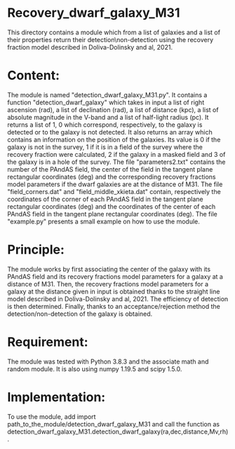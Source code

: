 # Recovery_dwarf_galaxy_M31

This directory contains a module which from a list of galaxies and a list of their properties return their detection\non-detection using the recovery fraction model described in Doliva-Dolinsky and al, 2021.

# Content: 
The module is named "detection_dwarf_galaxy_M31.py". It contains a function "detection_dwarf_galaxy" which takes in input a list of right ascension (rad), a list of declination (rad), a list of distance (kpc), a list of absolute magnitude in the V-band and a list of half-light radius (pc). It returns a list of 1, 0 which correspond, respectively, to the galaxy is detected or to the galaxy is not detected. It also returns an array which contains an information on the position of the galaxies. Its value is 0 if the galaxy is not in the survey, 1 if it is in a field of the survey where the recovery fraction were calculated, 2 if the galaxy in a masked field and 3 of the galaxy is in a hole of the survey.
The file "parameters2.txt" contains the number of the PAndAS field, the center of the field in the tangent plane rectangular coordinates (deg) and the corresponding recovery fractions model parameters if the dwarf galaxies are at the distance of M31. 
The file "field_corners.dat" and "field_middle_xkieta.dat" contain, respectively the coordinates of the corner of each PAndAS field in the tangent plane rectangular coordinates (deg) and the coordinates of the center of each PAndAS field in the tangent plane rectangular coordinates (deg). 
The file "example.py" presents a small example on how to use the module. 

# Principle:
The module works by first associating the center of the galaxy with its PAndAS field and its recovery fractions model parameters for a galaxy at a distance of M31. Then, the recovery fractions model parameters for a galaxy at the distance given in input is obtained thanks to the straight line model described in Doliva-Dolinsky and al, 2021. The efficiency of detection is then determined. Finally, thanks to an acceptance/rejection method the detection/non-detection of the galaxy is obtained. 

# Requirement:
The module was tested with Python 3.8.3 and the associate math and random module. It is also using numpy 1.19.5 and scipy 1.5.0. 

# Implementation:
To use the module, add import path_to_the_module/detection_dwarf_galaxy_M31 and call the function as detection_dwarf_galaxy_M31.detection_dwarf_galaxy(ra,dec,distance,Mv,rh). 
